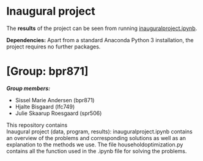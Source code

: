 # Inaugural project

The **results** of the project can be seen from running [inauguralproject.ipynb](inauguralproject.ipynb).

**Dependencies:** Apart from a standard Anaconda Python 3 installation, the project requires no further packages.

# \[Group: bpr871\]

***Group members:***
- Sissel Marie Andersen (bpr871)
- Hjalte Bisgaard (lfc749)
- Julie Skaarup Roesgaard (spr506)

This repository contains  
Inaugural project (data, program, results): 
inauguralproject.ipynb contains an overview of the problems and corresponding solutions as well as an explanation to the methods we use. The file householdoptimization.py contains all the function used in the .ipynb file for solving the problems. 


